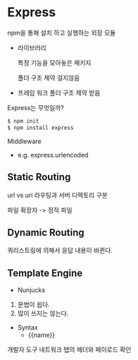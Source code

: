 # Express

npm을 통해 설치 하고 실행하는 외장 모듈

- 라이브러리

  특정 기능을 모아놓은 패키지

  폴더 구조 제약 걸지않음

- 프레임 워크
  폴더 구조 제약 받음

Express는 무엇일까?

```sh
$ npm init
$ npm install express
```

Middleware

- e.g. express.urlencoded

## Static Routing

url vs uri 라우팅과 서버 디렉토리 구분

파일 확장자 -> 정적 파일

## Dynamic Routing

쿼리스트링에 의해서 응답 내용이 바뀐다.

## Template Engine

- Nunjucks

1. 문법이 쉽다.
2. 많이 쓰지는 않는다.

- Syntax
  - {{name}}

개발자 도구 네트워크 탭의 헤더와 페이로드 확인
